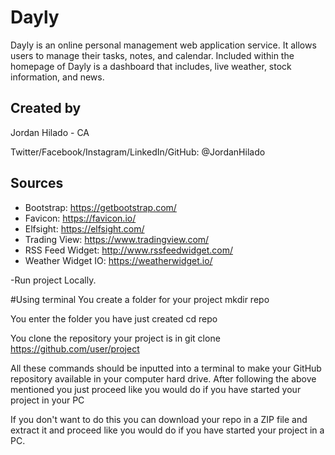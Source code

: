# Dayly

Dayly is an online personal management web application service. It allows users to manage their tasks, notes, and calendar. Included within the homepage of Dayly is a dashboard that includes, live weather, stock information, and news.

## Created by
Jordan Hilado - CA

Twitter/Facebook/Instagram/LinkedIn/GitHub: @JordanHilado

## Sources
* Bootstrap: https://getbootstrap.com/
* Favicon: https://favicon.io/
* Elfsight: https://elfsight.com/ 
* Trading View: https://www.tradingview.com/
* RSS Feed Widget: http://www.rssfeedwidget.com/
* Weather Widget IO: https://weatherwidget.io/

-Run project Locally.

#Using terminal
You create a folder for your project
mkdir repo 

You enter the folder you have just created
cd repo 

You clone the repository your project is in
git clone https://github.com/user/project 

All these commands should be inputted into a terminal to make your GitHub repository available in your computer hard drive. After following the above mentioned you just proceed like you would do if you have started your project in your PC

If you don't want to do this you can download your repo in a ZIP file and extract it and proceed like you would do if you have started your project in a PC.
